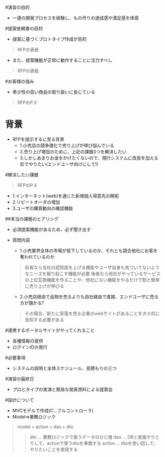 #演習の目的
- 一連の開発プロセスを経験し、もの作りの達成感や満足感を体感


#提案依頼書の目的
- 提案に基づくプロトタイプ作成が目的
>RFPの表紙
- また、提案機能が正常に動作することに注力すべし
>RFPの表紙

#お客様の強み
- 希少性の高い商品の取り扱いに長じている
>RFPのP.3

# 背景
- RFPを提示するに至る背景
	- 1.小売店の競争激化で売り上げが伸び悩んでいる
	- 2.売り上げ増加のために、上記の課題3つを解決したい
	- 3.しかしあまりお金をかけたくないので、現行システムに改良を加える形でやりたい(エンドユーザ向けにして!)

#解決したい課題
>RFPのP.4

- 1.インターネット(web)を通じた新規個人得意先の開拓
- 2.リピートオーダの増加
- 3.ユーザの購買動向の確認機能

##本当の課題のヒアリング
- 必須提案機能があるため、必ず聞き出す
- 質問内容
	- 1.小売業界全体の市場が低下しているのか、それとも競合他社にお客を奪われているのか
	> 前者なら当社の認知度を上げる機能やユーザ自身も気づいてないようなニーズを掘り起こす機能が必要
	> 後者なら他社がやっているサービスの上位互換機能を作ることや、他社にない機能をやるだけで割と簡単に売り上げが伸びる

	- 2.小売店経由で品物を売るよりも自社経由で直接、エンドユーザに売る方が儲かる?
	> その場合、新たに家電を売る企業のwebサイトがあることを大々的に告知する必要がある
	




#連携するポータルサイトがやってくれること
- 各種情報の提供
- ログインIDの発行

#必要事項
- システムの説明と全体スケジュール、見積もりの三つ

#演習の最終日
- プロとタイプの実演と簡易な発表資料による提案会

#設計について
- MVCモデルで作成(C...フルコントローラ)
- Model=>業務ロジック
> model = action + dao + dto
>> dto ... 業務ロジックで扱うデータのひと塊
>> dao ... DBと直接やりとりして、actionで使うdtoを準備する
>> action ... dtoを使い回して、やりたいことを実現する
